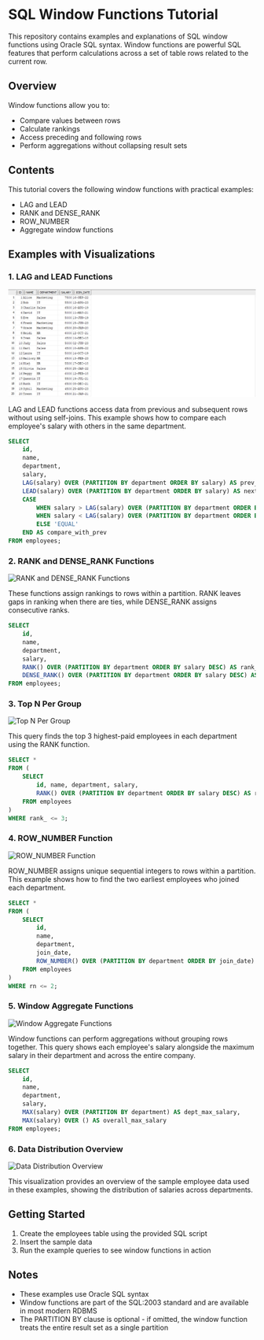 # SQL Window Functions Tutorial

This repository contains examples and explanations of SQL window functions using Oracle SQL syntax. Window functions are powerful SQL features that perform calculations across a set of table rows related to the current row.

## Overview

Window functions allow you to:

- Compare values between rows
- Calculate rankings
- Access preceding and following rows
- Perform aggregations without collapsing result sets

## Contents

This tutorial covers the following window functions with practical examples:

- LAG and LEAD
- RANK and DENSE_RANK
- ROW_NUMBER
- Aggregate window functions

## Examples with Visualizations

### 1. LAG and LEAD Functions

![LAG and LEAD Functions](/screenshots/1.jpeg)

LAG and LEAD functions access data from previous and subsequent rows without using self-joins. This example shows how to compare each employee's salary with others in the same department.

```sql
SELECT
    id,
    name,
    department,
    salary,
    LAG(salary) OVER (PARTITION BY department ORDER BY salary) AS prev_salary,
    LEAD(salary) OVER (PARTITION BY department ORDER BY salary) AS next_salary,
    CASE
        WHEN salary > LAG(salary) OVER (PARTITION BY department ORDER BY salary) THEN 'HIGHER'
        WHEN salary < LAG(salary) OVER (PARTITION BY department ORDER BY salary) THEN 'LOWER'
        ELSE 'EQUAL'
    END AS compare_with_prev
FROM employees;
```

### 2. RANK and DENSE_RANK Functions

![RANK and DENSE_RANK Functions](image2.png)

These functions assign rankings to rows within a partition. RANK leaves gaps in ranking when there are ties, while DENSE_RANK assigns consecutive ranks.

```sql
SELECT
    id,
    name,
    department,
    salary,
    RANK() OVER (PARTITION BY department ORDER BY salary DESC) AS rank_,
    DENSE_RANK() OVER (PARTITION BY department ORDER BY salary DESC) AS dense_rank_
FROM employees;
```

### 3. Top N Per Group

![Top N Per Group](image3.png)

This query finds the top 3 highest-paid employees in each department using the RANK function.

```sql
SELECT *
FROM (
    SELECT
        id, name, department, salary,
        RANK() OVER (PARTITION BY department ORDER BY salary DESC) AS rank_
    FROM employees
)
WHERE rank_ <= 3;
```

### 4. ROW_NUMBER Function

![ROW_NUMBER Function](image4.png)

ROW_NUMBER assigns unique sequential integers to rows within a partition. This example shows how to find the two earliest employees who joined each department.

```sql
SELECT *
FROM (
    SELECT
        id,
        name,
        department,
        join_date,
        ROW_NUMBER() OVER (PARTITION BY department ORDER BY join_date) AS rn
    FROM employees
)
WHERE rn <= 2;
```

### 5. Window Aggregate Functions

![Window Aggregate Functions](image5.png)

Window functions can perform aggregations without grouping rows together. This query shows each employee's salary alongside the maximum salary in their department and across the entire company.

```sql
SELECT
    id,
    name,
    department,
    salary,
    MAX(salary) OVER (PARTITION BY department) AS dept_max_salary,
    MAX(salary) OVER () AS overall_max_salary
FROM employees;
```

### 6. Data Distribution Overview

![Data Distribution Overview](image6.png)

This visualization provides an overview of the sample employee data used in these examples, showing the distribution of salaries across departments.

## Getting Started

1. Create the employees table using the provided SQL script
2. Insert the sample data
3. Run the example queries to see window functions in action

## Notes

- These examples use Oracle SQL syntax
- Window functions are part of the SQL:2003 standard and are available in most modern RDBMS
- The PARTITION BY clause is optional - if omitted, the window function treats the entire result set as a single partition
